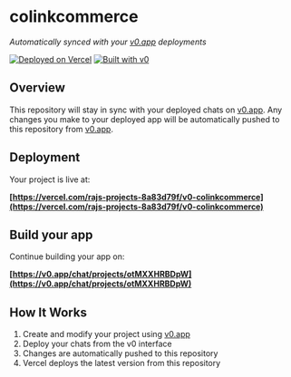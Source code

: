 # colinkcommerce

*Automatically synced with your [v0.app](https://v0.app) deployments*

[![Deployed on Vercel](https://img.shields.io/badge/Deployed%20on-Vercel-black?style=for-the-badge&logo=vercel)](https://vercel.com/rajs-projects-8a83d79f/v0-colinkcommerce)
[![Built with v0](https://img.shields.io/badge/Built%20with-v0.app-black?style=for-the-badge)](https://v0.app/chat/projects/otMXXHRBDpW)

## Overview

This repository will stay in sync with your deployed chats on [v0.app](https://v0.app).
Any changes you make to your deployed app will be automatically pushed to this repository from [v0.app](https://v0.app).

## Deployment

Your project is live at:

**[https://vercel.com/rajs-projects-8a83d79f/v0-colinkcommerce](https://vercel.com/rajs-projects-8a83d79f/v0-colinkcommerce)**

## Build your app

Continue building your app on:

**[https://v0.app/chat/projects/otMXXHRBDpW](https://v0.app/chat/projects/otMXXHRBDpW)**

## How It Works

1. Create and modify your project using [v0.app](https://v0.app)
2. Deploy your chats from the v0 interface
3. Changes are automatically pushed to this repository
4. Vercel deploys the latest version from this repository